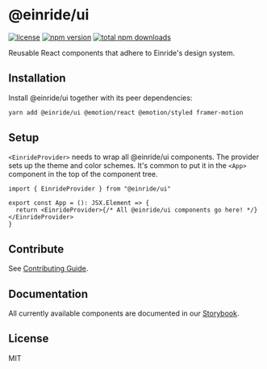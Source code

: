 # @einride/ui

[![license](https://img.shields.io/npm/l/@einride/ui.svg)](https://github.com/einride/ui/blob/main/LICENSE)
[![npm version](https://img.shields.io/npm/v/@einride/ui.svg)](https://www.npmjs.com/package/@einride/ui)
[![total npm downloads](https://img.shields.io/npm/dt/@einride/ui.svg)](https://www.npmjs.com/package/@einride/ui)

Reusable React components that adhere to Einride's design system.

## Installation

Install @einride/ui together with its peer dependencies:

```bash
yarn add @einride/ui @emotion/react @emotion/styled framer-motion
```

## Setup

`<EinrideProvider>` needs to wrap all @einride/ui components. The provider sets up the theme and
color schemes. It's common to put it in the `<App>` component in the top of the component tree.

```tsx
import { EinrideProvider } from "@einride/ui"

export const App = (): JSX.Element => {
  return <EinrideProvider>{/* All @einride/ui components go here! */}</EinrideProvider>
}
```

## Contribute

See [Contributing Guide](https://github.com/einride/ui/blob/main/CONTRIBUTING.md).

## Documentation

All currently available components are documented in our
[Storybook](https://storybook.einride.tech/).

## License

MIT
